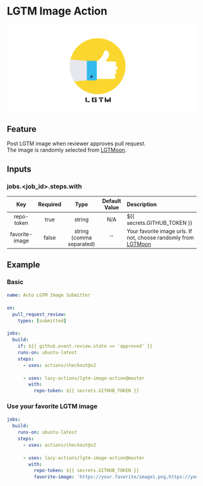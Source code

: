 # LGTM Image Action

![lgtm](./img/logo.png)

## Feature

Post LGTM image when reviewer approves pull request.<br>
The image is randomly selected from [LGTMoon](https://lgtmoon.herokuapp.com/).

## Inputs

### jobs.<job_id>.steps.with

|Key|Required|Type|Default Value|Description|
|:--:|:--:|:--:|:--:|:--|
|repo-token|true|string|N/A|${{ secrets.GITHUB_TOKEN }}|
|favorite-image|false|string (comma separated)|''|Your favorite image urls. If not, choose randomly from [LGTMoon](https://lgtmoon.herokuapp.com/)|

## Example

### Basic

```yaml
name: Auto LGTM Image Submitter

on:
  pull_request_review:
    types: [submitted]

jobs:
  build:
    if: ${{ github.event.review.state == 'approved' }}
    runs-on: ubuntu-latest
    steps:
      - uses: actions/checkout@v2

      - uses: lazy-actions/lgtm-image-action@master
        with:
          repo-token: ${{ secrets.GITHUB_TOKEN }}
```

### Use your favorite LGTM image

```yaml
jobs:
  build:
    runs-on: ubuntu-latest
    steps:
      - uses: actions/checkout@v2

      - uses: lazy-actions/lgtm-image-action@master
        with:
          repo-token: ${{ secrets.GITHUB_TOKEN }}
          favorite-image: 'https://your.favorite/image1.png,https://your.favorite/image2.png'
```
